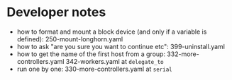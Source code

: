 
# Developer notes

- how to format and mount a block device (and only if a variable is defined): 250-mount-longhorn.yaml 
- how to ask "are you sure you want to continue etc": 399-uninstall.yaml
- how to get the name of the first host from a group: 332-more-controllers.yaml 342-workers.yaml  at `delegate_to`
- run one by one: 330-more-controllers.yaml at `serial` 

